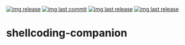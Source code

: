 [![img release](https://img.shields.io/github/commit-activity/m/Ooggle/shellcoding-companion.svg?sanitize=true&color=blue)](#)
[![img last commit](https://img.shields.io/github/last-commit/Ooggle/shellcoding-companion.svg)](#)
[![img last release](https://img.shields.io/github/release/Ooggle/shellcoding-companion.svg?color=red)](#)
[![img last release](https://img.shields.io/twitter/follow/Ooggle_.svg?style=social)](https://twitter.com/Ooggle_)

# shellcoding-companion
